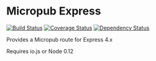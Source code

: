 # Micropub Express

[![Build Status](https://travis-ci.org/voxpelli/node-micropub-express.svg?branch=master)](https://travis-ci.org/voxpelli/node-micropub-express)
[![Coverage Status](https://coveralls.io/repos/voxpelli/node-micropub-express/badge.svg)](https://coveralls.io/r/voxpelli/node-micropub-express)
[![Dependency Status](https://gemnasium.com/voxpelli/node-micropub-express.svg)](https://gemnasium.com/voxpelli/node-micropub-express)

Provides a Micropub route for Express 4.x

Requires io.js or Node 0.12
